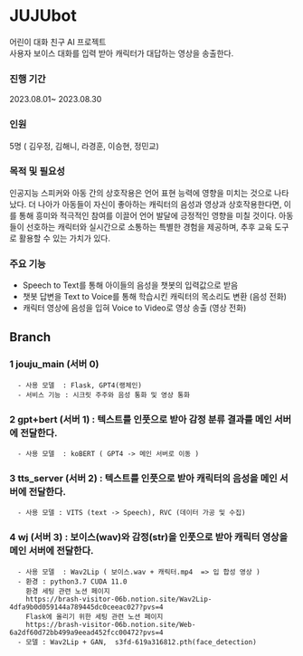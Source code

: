 # JUJUbot  
  
  
어린이 대화 친구 AI 프로젝트  
사용자 보이스 대화를 입력 받아 캐릭터가 대답하는 영상을 송출한다.  

### 진행 기간

2023.08.01~ 2023.08.30

### 인원

5명 ( 김우정, 김해니, 라경훈, 이승현, 정민교)

### 목적 및 필요성

인공지능 스피커와 아동 간의 상호작용은 언어 표현 능력에 영향을 미치는 것으로 나타났다. 더 나아가 아동들이 자신이 좋아하는 캐릭터의 음성과 영상과 상호작용한다면, 이를 통해 흥미와 적극적인 참여를 이끌어 언어 발달에 긍정적인 영향을 미칠 것이다. 아동들이 선호하는 캐릭터와 실시간으로 소통하는 특별한 경험을 제공하며, 추후 교육 도구로 활용할 수 있는 가치가 있다.

### 주요 기능

- Speech to Text를 통해 아이들의 음성을 챗봇의 입력값으로 받음 
- 챗봇 답변을 Text to Voice를 통해 학습시킨 캐릭터의 목소리도 변환 (음성 전화)
- 캐릭터 영상에 음성을 입혀 Voice to Video로 영상 송출 (영상 전화) 

  
  
## Branch   
   
### 1 jouju_main (서버 0) 
      - 사용 모델  : Flask, GPT4(랭체인)
      - 서비스 기능 : 시크릿 주주와 음성 통화 및 영상 통화
  
### 2 gpt+bert (서버 1) : 텍스트를 인풋으로 받아 감정 분류 결과를 메인 서버에 전달한다.
      - 사용 모델  : koBERT ( GPT4 -> 메인 서버로 이동 )


### 3 tts_server (서버 2) : 텍스트를 인풋으로 받아 캐릭터의 음성을 메인 서버에 전달한다.
      - 사용 모델 : VITS (text -> Speech), RVC (데이터 가공 및 수집)

 
### 4 wj (서버 3) : 보이스(wav)와 감정(str)을 인풋으로 받아 캐릭터 영상을 메인 서버에 전달한다.  
      - 사용 모델  : Wav2Lip ( 보이스.wav + 캐릭터.mp4  => 입 합성 영상 ) 
      - 환경 : python3.7 CUDA 11.0
        환경 세팅 관련 노션 페이지
        https://brash-visitor-06b.notion.site/Wav2Lip-4dfa9b0d059144a789445dc0ceeac027?pvs=4
        Flask에 올리기 위한 세팅 관련 노션 페이지
        https://brash-visitor-06b.notion.site/Web-6a2df60d72bb499a9eead452fcc00472?pvs=4
      - 모델 : Wav2Lip + GAN,  s3fd-619a316812.pth(face_detection)
      
      
